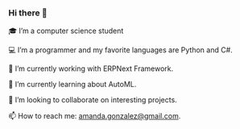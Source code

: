 ### Hi there 👋
🎓 I’m a computer science student

💻 I’m a programmer and my favorite languages are Python and C#.

🔭 I’m currently working with ERPNext Framework. 

🌱 I’m currently learning about AutoML.

👯 I’m looking to collaborate on interesting projects.

📫 How to reach me: amanda.gonzalez@gmail.com. 
<!--
**amyGB99/amyGB99** is a ✨ _special_ ✨ repository because its `README.md` (this file) appears on your GitHub profile.

Here are some ideas to get you started:

🔭 I’m currently working on ERPNext Framework 
🌱 I’m currently learning about AutoML
- 👯 I’m looking to collaborate on ...
- 🤔 I’m looking for help with ...
- 💬 Ask me about ...
📫 How to reach me: amanda.goonzalez@gmail.com 
- 😄 Pronouns: ...
- ⚡ Fun fact: ...
-->
